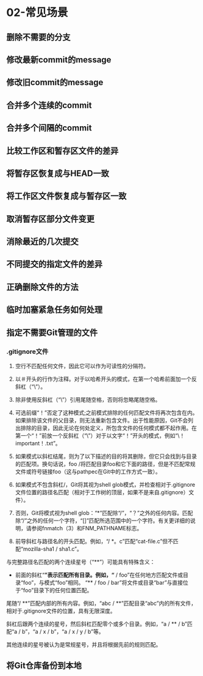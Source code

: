 # 02-常见场景

## 删除不需要的分支

## 修改最新commit的message

## 修改旧commit的message

## 合并多个连续的commit

## 合并多个间隔的commit

## 比较工作区和暂存区文件的差异

## 将暂存区恢复成与HEAD一致

## 将工作区文件恢复成与暂存区一致

## 取消暂存区部分文件变更

## 消除最近的几次提交

## 不同提交的指定文件的差异

## 正确删除文件的方法

## 临时加塞紧急任务如何处理

## 指定不需要Git管理的文件

### .gitignore文件

1. 空行不匹配任何文件，因此它可以作为可读性的分隔符。

2. 以＃开头的行作为注释。对于以哈希开头的模式，在第一个哈希前面加一个反斜杠（“\”）。

3. 除非使用反斜杠（“\”）引用尾随空格，否则将忽略尾随空格。

4. 可选前缀“！”否定了这种模式;之前模式排除的任何匹配文件将再次包含在内。如果排除该文件的父目录，则无法重新包含文件。出于性能原因，Git不会列出排除的目录，因此无论在何处定义，所包含文件的任何模式都不起作用。在第一个“！”前放一个反斜杠（“\”）对于以文字“！”开头的模式，例如“\！important！.txt”。

5. 如果模式以斜杠结尾，则为了以下描述的目的将其删除，但它只会找到与目录的匹配项。换句话说，foo /将匹配目录foo和它下面的路径，但是不匹配常规文件或符号链接foo（这与pathpec在Git中的工作方式一致）。

6. 如果模式不包含斜杠/，Git将其视为shell glob模式，并检查相对于.gitignore文件位置的路径名匹配（相对于工作树的顶层，如果不是来自.gitignore）文件）。

7. 否则，Git将模式视为shell glob：“*”匹配除“/”，“？”之外的任何内容。匹配除“/”之外的任何一个字符，“[]”匹配所选范围中的一个字符。有关更详细的说明，请参阅fnmatch（3）和FNM_PATHNAME标志。

8. 前导斜杠与路径名的开头匹配。例如，“/ *。c”匹配“cat-file.c”但不匹配“mozilla-sha1 / sha1.c”。

与完整路径名匹配的两个连续星号（“**”）可能具有特殊含义：

- 前面的斜杠“**”表示匹配所有目录。例如，“** / foo”在任何地方匹配文件或目录“foo”，与模式“foo”相同。 “** / foo / bar”将文件或目录“bar”与直接位于“foo”目录下的任何位置匹配。

尾随“/ **”匹配内部的所有内容。例如，“abc / **”匹配目录“abc”内的所有文件，相对于.gitignore文件的位置，具有无限深度。

斜杠后跟两个连续的星号，然后斜杠匹配零个或多个目录。例如，“a / ** / b”匹配“a / b”，“a / x / b”，“a / x / y / b”等。

其他连续的星号被认为是常规星号，并且将根据先前的规则匹配。

## 将Git仓库备份到本地

